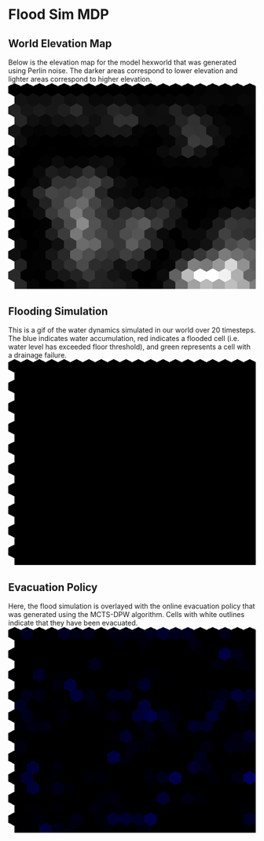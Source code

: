 # Flood Sim MDP

## World Elevation Map
Below is the elevation map for the model hexworld that was generated using Perlin noise. The darker areas correspond to lower elevation and lighter areas correspond to higher elevation.
![plot](./hexworld/bin/evac_out/test.png)

## Flooding Simulation
This is a gif of the water dynamics simulated in our world over 20 timesteps. The blue indicates water accumulation, red indicates a flooded cell (i.e. water level has exceeded floor threshold), and green represents a cell with a drainage failure.
![plot](./hexworld/bin/sim_test_outputs/flood.gif)

## Evacuation Policy
Here, the flood simulation is overlayed with the online evacuation policy that was generated using the MCTS-DPW algorithm. Cells with white outlines indicate that they have been evacuated.
![plot](./hexworld/bin/evac_out/evac.gif)